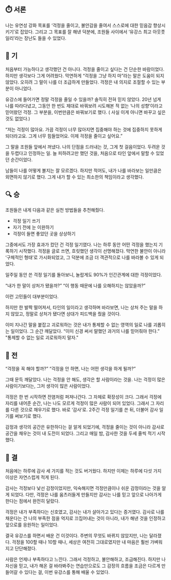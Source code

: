 ## ⏱️ 서론

나는 유연성 강화 목표를 ‘걱정을 줄이고, 불안감을 줄여서 스스로에 대한 믿음감 향상시키기’로 잡았다.
그리고 그 목표를 잘 해낸 덕분에, 조원들 사이에서 ‘유강스 최고 아웃풋 일리’라는 장난도 들을 수 있었다.

## 🌱 기

처음부터 가능하다고 생각했던 건 아니다. 걱정을 줄이고 싶다는 건 단순한 바람이었다. 하지만 생각보다 그게 어려웠다. 막연하게 “걱정을 그냥 하지 마”라는 말은 도움이 되지 않았다. 오히려 그 말이 나를 더 조급하게 만들었다. 걱정은 내 의지로 조절할 수 있는 부분이 아니었다.

유강스에 들어가면 정말 걱정을 줄일 수 있을까? 솔직히 전혀 믿지 않았다. 20년 넘게 나를 따라다녔고, 그동안 한 번도 제대로 바꿔보려 시도해본 적 없는 ‘나의 성향’이라고 믿어왔던 걱정. 그 부분을, 이번만큼은 바꿔보기로 했다. ( 사실 이게 아니면 바꾸고 싶은 것도 없었다.)

“저는 걱정이 많아요. 가끔 걱정이 너무 많아지면 집중해야 하는 것에 집중하지 못하게 되더라고요.
그게 너무 힘들었어요. 이제 걱정을 줄이고 싶어요.”

그 말을 조원들 앞에서 꺼냈다. 나의 단점을 드러내는 것, 그게 첫 걸음이었다. 두려운 것을 두렵다고 인정하는 일. 늘 피하려고만 했던 것을, 처음으로 타인 앞에서 말할 수 있었던 순간이었다.

남들이 나를 어떻게 볼지는 잘 모르겠다. 하지만 적어도, 내가 나를 바라보는 일만큼은 외면하지 않기로 했다.
그게 내가 할 수 있는 최소한의 책임이라고 생각했다.

## 🔍 승

조원들은 내게 다음과 같은 실천 방법들을 추천해줬다.

- 걱정 일기 쓰기
- 자기 전에 눈 이완하기
- 걱정이 들면 좋았던 곳을 상상하기

그중에서도 가장 효과가 컸던 건 걱정 일기였다. 나는 하루 동안 어떤 걱정을 했는지 기록하기 시작했다. 걱정을 글로 쓰면, 흐릿했던 생각이 선명해졌다. 막연한 불안이 아니라 ‘구체적인 형태’로 가시화되었고, 그 덕분에 조금 더 객관적으로 나를 바라볼 수 있게 되었다.

일주일 동안 쓴 걱정 일기를 돌아보니, 놀랍게도 90%가 인간관계에 대한 걱정이었다.

“내가 한 말이 상처가 됐을까?” “이 행동 때문에 나를 오해하지는 않았을까?”

이런 고민들이 대부분이었다.

하지만 한 발짝 떨어져서, 타인의 일이라고 생각하며 바라보면, 나는 상처 주는 말을 하지 않았고, 정말로 상처가 됐다면 상대가 피드백을 줬을 것이다.

이미 지나간 말을 붙잡고 괴로워하는 것은 내가 통제할 수 없는 영역의 일로 나를 괴롭히는 일이었다.
그 순간 깨달았다. “이미 신경 써서 말했던 과거의 나를 믿어줘야 한다.” "통제할 수 없는 일로 괴로워하지 말자."

## 🍵 전

“걱정을 꼭 해야 할까?” “걱정을 안 하면, 나는 어떤 생각을 하게 될까?”

그때 문득 깨달았다. 나는 걱정을 안 해도, 생각은 할 사람이라는 것을. 나는 걱정이 많은 사람이기보다는,
그저 생각이 많은 사람이었다.

걱정은 한 번 시작하면 전염처럼 퍼져나간다. 그 자체로 확장성이 크다. 그래서 걱정에 자리를 내어준 순간, 나는 나도 모르게 걱정이 많은 사람이 되어 있었다. 그래서 그 자리를 다른 것으로 채우기로 했다. 바로 ‘감사’로. 2주간 걱정 일기를 쓴 뒤, 더불어 감사 일기를 써보기로 했다.

감정과 생각의 공간은 유한하다는 걸 알게 되었기에, 걱정을 줄이는 것이 아니라 감사로 공간을 채우는 것이 내 도전이 되었다. 그리고 매일 밤, 감사한 것을 두세 줄씩 적기 시작했다.

## 🎯 결

처음에는 하루에 감사 세 가지를 적는 것도 버거웠다. 하지만 이제는 하루에 다섯 가지 이상은 자연스럽게 적게 된다.

감사는 걱정보다 낯선 감정이었지만, 익숙해지면 걱정만큼이나 쉬운 감정이라는 것을 알게 되었다. 다만, 걱정은 나를 움츠러들게 만들지만 감사는 나를 믿고 앞으로 나아가게 한다는 점에서 완전히 달랐다.

걱정은 내가 부족하다는 신호였고, 감사는 내가 살아가고 있다는 증거였다.
감사로 나를 채운다는 건 나의 부족한 점을 억지로 끄집어내는 것이 아니라, 내가 해낸 것을 인정하고 앞으로를 응원하는 일이었다.

결국 유강스를 하면서 배운 건 이것이다. 주변의 무엇도 바뀌지 않았지만, 나는 달라졌다.
걱정을 100할 때나 10할 때나, 세상은 여전히 그대로였지만 내 마음은 훨씬 가벼워지고 단단해졌다.

사람은 언제나 부족하다고 느낀다. 그래서 걱정하고, 불안해하고, 조급해진다. 하지만 나 자신을 믿고, 내가 해온 걸 바라봐주는 연습만으로도 그 감정의 흐름을 조금은 다르게 만들어갈 수 있다는 걸, 이번 유강스를 통해 배울 수 있었다.

